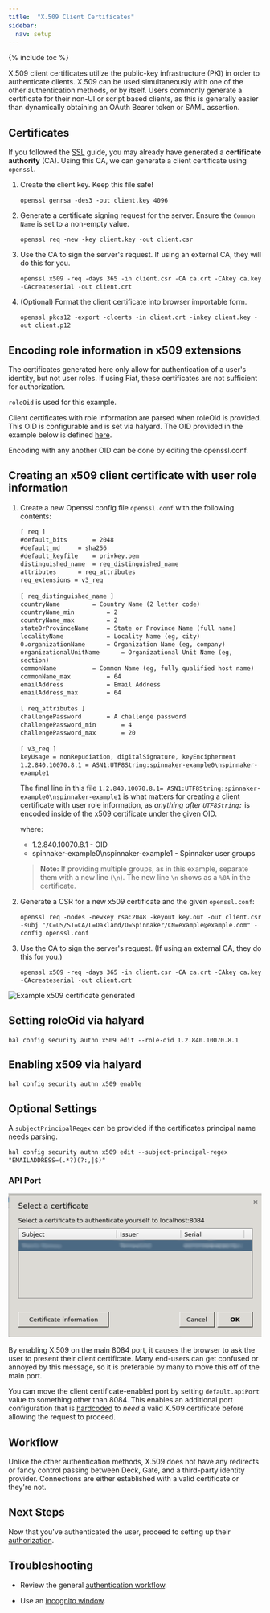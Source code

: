 ```yaml
---
title:  "X.509 Client Certificates"
sidebar:
  nav: setup
---
```


{% include toc %}

X.509 client certificates utilize the public-key infrastructure (PKI) in order to authenticate
clients. X.509 can be used simultaneously with one of the other authentication methods, or by
itself. Users commonly generate a certificate for their non-UI or script based clients, as this
is generally easier than dynamically obtaining an OAuth Bearer token or SAML assertion.

## Certificates

If you followed the [SSL](../ssl/) guide, you may already have generated a **certificate
authority**
(CA). Using this CA, we can generate a client certificate using `openssl`.

1. Create the client key. Keep this file safe!
    ```
    openssl genrsa -des3 -out client.key 4096
    ```

1. Generate a certificate signing request for the server. Ensure the `Common Name` is set to a non-empty value.
    ```
    openssl req -new -key client.key -out client.csr
    ```

1. Use the CA to sign the server's request. If using an external CA, they will do this for you.
    ```
    openssl x509 -req -days 365 -in client.csr -CA ca.crt -CAkey ca.key -CAcreateserial -out client.crt
    ```

1. (Optional) Format the client certificate into browser importable form.
    ```
    openssl pkcs12 -export -clcerts -in client.crt -inkey client.key -out client.p12
    ```

## Encoding role information in x509 extensions

The certificates generated here only allow for authentication of a user's identity, but not user roles. If using Fiat, these certificates are not sufficient for authorization.

`roleOid` is used for this example.

Client certificates with role information are parsed when roleOid is provided. This OID is configurable and is set via halyard. The OID provided in the example below is defined [here](http://www.oid-info.com/cgi-bin/display?oid=1.2.840.10070.8.1&action=display).

Encoding with any another OID can be done by editing the openssl.conf.

## Creating an x509 client certificate with user role information

1. Create a new Openssl config file `openssl.conf` with the following contents:

    ```
    [ req ]
    #default_bits		= 2048
    #default_md		= sha256
    #default_keyfile 	= privkey.pem
    distinguished_name	= req_distinguished_name
    attributes		= req_attributes
    req_extensions = v3_req

    [ req_distinguished_name ]
    countryName			= Country Name (2 letter code)
    countryName_min			= 2
    countryName_max			= 2
    stateOrProvinceName		= State or Province Name (full name)
    localityName			= Locality Name (eg, city)
    0.organizationName		= Organization Name (eg, company)
    organizationalUnitName		= Organizational Unit Name (eg, section)
    commonName			= Common Name (eg, fully qualified host name)
    commonName_max			= 64
    emailAddress			= Email Address
    emailAddress_max		= 64

    [ req_attributes ]
    challengePassword		= A challenge password
    challengePassword_min		= 4
    challengePassword_max		= 20

    [ v3_req ]
    keyUsage = nonRepudiation, digitalSignature, keyEncipherment
    1.2.840.10070.8.1 = ASN1:UTF8String:spinnaker-example0\nspinnaker-example1
    ```
    The final line in this file `1.2.840.10070.8.1= ASN1:UTF8String:spinnaker-example0\nspinnaker-example1` is what matters for creating a client certificate with user role information, as *anything after `UTF8String:`* is encoded inside of the x509 certificate under the given OID.

    where:
    - 1.2.840.10070.8.1 - OID
    - spinnaker-example0\nspinnaker-example1 - Spinnaker user groups

    >**Note:** If providing multiple groups, as in this example, separate them with a new line (`\n`). The new line `\n` shows as a `%0A` in the certificate.

1. Generate a CSR for a new x509 certificate and the given `openssl.conf`:  
    ```
    openssl req -nodes -newkey rsa:2048 -keyout key.out -out client.csr -subj "/C=US/ST=CA/L=Oakland/O=Spinnaker/CN=example@example.com" -config openssl.conf
    ```
1. Use the CA to sign the server's request. (If using an external CA, they do this for you.)
    ```
    openssl x509 -req -days 365 -in client.csr -CA ca.crt -CAkey ca.key -CAcreateserial -out client.crt
    ```

![Example x509 certificate generated](two_roles_x509.png)

## Setting roleOid via halyard

```
hal config security authn x509 edit --role-oid 1.2.840.10070.8.1
```

## Enabling x509 via halyard

```
hal config security authn x509 enable
```

## Optional Settings

A `subjectPrincipalRegex` can be provided if the certificates principal name needs parsing.

```
hal config security authn x509 edit --subject-principal-regex "EMAILADDRESS=(.*?)(?:,|$)"
```

### API Port

![browser's client certificate request](cert-auth.png)

By enabling X.509 on the main 8084 port, it causes the browser to ask the user to present their
client certificate. Many end-users can get confused or annoyed by this message, so it is
preferable by many to move this off of the main port.

You can move the client certificate-enabled port by setting `default.apiPort` value to something
other than 8084. This enables an additional port configuration that is
[hardcoded](https://github.com/spinnaker/kork/blob/master/kork-web/src/main/groovy/com/netflix/spinnaker/config/TomcatConfiguration.groovy)
to _need_ a valid X.509 certificate before allowing the request to proceed.

## Workflow

Unlike the other authentication methods, X.509 does not have any redirects or fancy control
passing between Deck, Gate, and a third-party identity provider. Connections are either
established with a valid certificate or they're not.

## Next Steps

Now that you've authenticated the user, proceed to setting up their [authorization](/setup/security/authorization/).

## Troubleshooting

* Review the general [authentication workflow](/setup/security/authentication#workflow).

* Use an [incognito window](/setup/security/authentication#incognito-mode).

